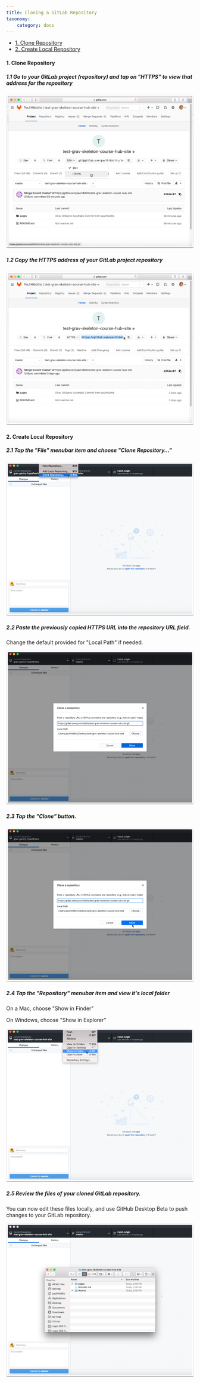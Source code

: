 ```yaml
---
title: Cloning a GitLab Repository
taxonomy:
    category: docs
---
```


* [1. Clone Repository](#1-create-local-repository)
* [2. Create Local Repository](#2-link-remote-repository)

#### 1. Clone Repository

##### 1.1 Go to your GitLab project (repository) and tap on "HTTPS" to view that address for the repository

![](../../images/using-github-desktop-beta-and-gitlab-with-grav/go-to-your-gitlab-project--repository--and-tap-on--https--to-view-that-address-for-the-repository.png)

##### 1.2 Copy the HTTPS address of your GitLab project repository

![](../../images/using-github-desktop-beta-and-gitlab-with-grav/copy-the-https-address-of-your-gitlab-project-repository.png)

#### 2. Create Local Repository

##### 2.1 Tap the "File" menubar item and choose "Clone Repository..."

![](../../images/using-github-desktop-beta-and-gitlab-with-grav/tap-the--file--menubar-item-and-choose--clone-repository-.png)

##### 2.2 Paste the previously copied HTTPS URL into the repository URL field.

Change the default provided for "Local Path" if needed.

![](../../images/using-github-desktop-beta-and-gitlab-with-grav/paste-the-previously-copied-https-url-into-the-repository-url-field.png)

##### 2.3 Tap the "Clone" button.

![](../../images/using-github-desktop-beta-and-gitlab-with-grav/tap-the--clone--button.png)

##### 2.4 Tap the "Repository" menubar item and view it's local folder

On a Mac, choose "Show in Finder"

On Windows,  choose "Show in Explorer"

![](../../images/using-github-desktop-beta-and-gitlab-with-grav/tap-the--repository--menubar-item-and-view-it-s-local-folder.png)

##### 2.5 Review the files of your cloned GitLab repository.

You can now edit these files locally, and use GitHub Desktop Beta to push changes to your GitLab repository.

![](../../images/using-github-desktop-beta-and-gitlab-with-grav/review-the-files-of-your-cloned-gitlab-repository.png)
